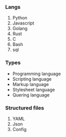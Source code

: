 
### Langs
1. Python
1. Javascript
1. Golang
1. Rust
1. C
1. Bash
1. sql

### Types
- Programming language
- Scripting language
- Markup language
- Stylesheet language
- Quering language

### Structured files
1. YAML
2. Json
3. Config
